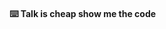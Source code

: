 #### ⌨️ Talk is cheap show me the code

<!--
**b31ngD3v/b31ngd3v** is a ✨ _special_ ✨ repository because its `README.md` (this file) appears on your GitHub profile.

🔭 I’m currently working on #web-app
👯 I’m looking to collaborate on **Any Platform**
💬 Ask me about **Anything**
📫 How to reach me: contact.pycoder@gmail.com
⚡ Fun fact: **Currently I'm using a potato PC**
